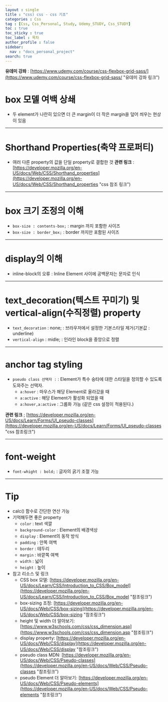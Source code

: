 ```yaml
---
layout : single
title : "css) css - css 기초"
categories : Css
tag : [Css, Css_Personal, Study, Udemy_STUDY, Css_STUDY]
toc : true
toc_sticky : true
toc_label : 목차
author_profile : false
sidebar:
  nav : "docs_personal_project"
search: true
---
```


**유데미 강좌** : [https://www.udemy.com/course/css-flexbox-grid-sass/](https://www.udemy.com/course/css-flexbox-grid-sass/ "유데미 강좌 링크")

# box 모델 여백 상쇄
- 두 element가 나란히 있으면 더 큰 margin이 더 작은 margin을 덮어 씌우는 현상이 있음

---

# Shorthand Properties(축약 프로퍼티)
- 여러 다른 property의 값을 단일 property로 결합한 것
**관련 링크** : [https://developer.mozilla.org/en-US/docs/Web/CSS/Shorthand_properties](https://developer.mozilla.org/en-US/docs/Web/CSS/Shorthand_properties "css 참조 링크")

---

# box 크기 조정의 이해
- `box-size : contents-box;` : margin 까지 포함한 사이즈
- `box-size : border_box;` : border 까지만 포함된 사이즈

---

# display의 이해
 - inline-block의 오류 : Inline Element 사이에 공백문자는 문자로 인식

---

# text_decoration(텍스트 꾸미기) 및 vertical-align(수직정렬) property
- `text_decoration` : none; : 브라우저에서 설정한 기본스타일 제거(기본값 : underline)
- `vertical-align` : midle; : 인라인 block을 중앙으로 정렬

---

# anchor tag styling
- `pseudo class 선택자 :` : Element가 특수 숭타에 대한 스타일을 정의할 수 있도록 도와주는 선택자.
  - `a:hover` : 마우스가 해당 Element로 올라갔을 때
  - `a:active` : 해당 Element가 활성화 되었을 때
  - `a:hover,a:active` : 그룹화 가능 (같은 css 설정이 적용된다.)
 
**관련 링크** ; [https://developer.mozilla.org/en-US/docs/Learn/Forms/UI_pseudo-classes](https://developer.mozilla.org/en-US/docs/Learn/Forms/UI_pseudo-classes "css 참조링크")

---

# font-weight
- `font-whight : bold;` : 글자의 굵기 조절 가능

---

# Tip
- calc() 함수로 간단한 연산 가능
- 기억해두면 좋은 property
  - `color` : text 색깔
  - `background-color` : Element의 배경색상
  - `display` : Element의 동작 방식
  - `padding` : 안쪽 여백
  - `border` : 테두리
  - `margin` : 바깥쪽 여백
  - `width` : 넓이
  - `height` : 높이
- 참고 리소스 및 링크
  - CSS box 모델: [https://developer.mozilla.org/en-US/docs/Learn/CSS/Introduction_to_CSS/Box_model](https://developer.mozilla.org/en-US/docs/Learn/CSS/Introduction_to_CSS/Box_model "참조링크")
  - box-sizing 조정: [https://developer.mozilla.org/en-US/docs/Web/CSS/box-sizing](https://developer.mozilla.org/en-US/docs/Web/CSS/box-sizing "참조링크")
  - height 및 width 더 알아보기: [https://www.w3schools.com/css/css_dimension.asp](https://www.w3schools.com/css/css_dimension.asp "참조링크")
  - display property: [https://developer.mozilla.org/en-US/docs/Web/CSS/display](https://developer.mozilla.org/en-US/docs/Web/CSS/display "참조링크")
  - pseudo class MDN: [https://developer.mozilla.org/en-US/docs/Web/CSS/Pseudo-classes](https://developer.mozilla.org/en-US/docs/Web/CSS/Pseudo-classes "참조링크")
  - pseudo Element 더 알아보기: [https://developer.mozilla.org/en-US/docs/Web/CSS/Pseudo-elements](https://developer.mozilla.org/en-US/docs/Web/CSS/Pseudo-elements "참조링크")